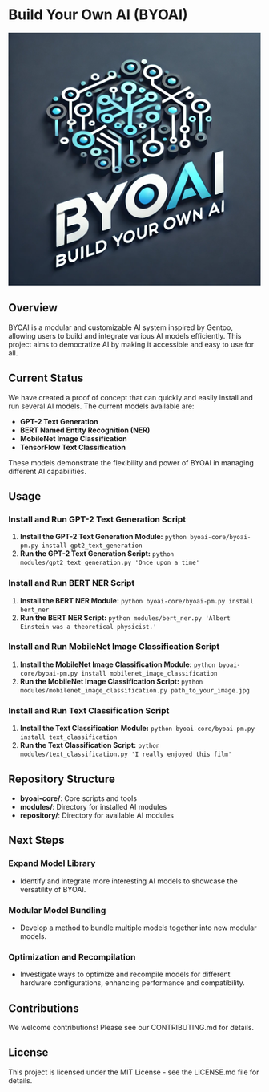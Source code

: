 # Build Your Own AI (BYOAI)

![BYOAI Logo](./assets/logo.png)

## Overview

BYOAI is a modular and customizable AI system inspired by Gentoo, allowing users to build and integrate various AI models efficiently. This project aims to democratize AI by making it accessible and easy to use for all.

## Current Status

We have created a proof of concept that can quickly and easily install and run several AI models. The current models available are:

- **GPT-2 Text Generation**
- **BERT Named Entity Recognition (NER)**
- **MobileNet Image Classification**
- **TensorFlow Text Classification**

These models demonstrate the flexibility and power of BYOAI in managing different AI capabilities.

## Usage

### Install and Run GPT-2 Text Generation Script

1. **Install the GPT-2 Text Generation Module:** `python byoai-core/byoai-pm.py install gpt2_text_generation`
2. **Run the GPT-2 Text Generation Script:** `python modules/gpt2_text_generation.py 'Once upon a time'`

### Install and Run BERT NER Script

1. **Install the BERT NER Module:** `python byoai-core/byoai-pm.py install bert_ner`
2. **Run the BERT NER Script:** `python modules/bert_ner.py 'Albert Einstein was a theoretical physicist.'`

### Install and Run MobileNet Image Classification Script

1. **Install the MobileNet Image Classification Module:** `python byoai-core/byoai-pm.py install mobilenet_image_classification`
2. **Run the MobileNet Image Classification Script:** `python modules/mobilenet_image_classification.py path_to_your_image.jpg`

### Install and Run Text Classification Script

1. **Install the Text Classification Module:** `python byoai-core/byoai-pm.py install text_classification`
2. **Run the Text Classification Script:** `python modules/text_classification.py 'I really enjoyed this film'`

## Repository Structure

- **byoai-core/**: Core scripts and tools
- **modules/**: Directory for installed AI modules
- **repository/**: Directory for available AI modules

## Next Steps

### Expand Model Library
- Identify and integrate more interesting AI models to showcase the versatility of BYOAI.

### Modular Model Bundling
- Develop a method to bundle multiple models together into new modular models.

### Optimization and Recompilation
- Investigate ways to optimize and recompile models for different hardware configurations, enhancing performance and compatibility.

## Contributions

We welcome contributions! Please see our CONTRIBUTING.md for details.

## License

This project is licensed under the MIT License - see the LICENSE.md file for details.
